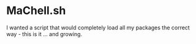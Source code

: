 # MaChell.sh
I wanted a script that would completely load all my packages the correct way - this is it ... and growing.
